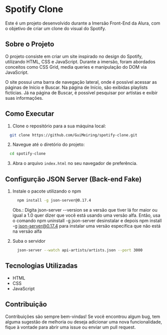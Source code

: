 # Spotify Clone

Este é um projeto desenvolvido durante a Imersão Front-End da Alura, com o objetivo de criar um clone do visual do Spotify.

## Sobre o Projeto

O projeto consiste em criar um site inspirado no design do Spotify, utilizando HTML, CSS e JavaScript. Durante a imersão, foram abordados conceitos como CSS Grid, media queries e manipulação do DOM via JavaScript.

O site possui uma barra de navegação lateral, onde é possível acessar as páginas de Início e Buscar. Na página de Início, são exibidas playlists fictícias. Já na página de Buscar, é possível pesquisar por artistas e exibir suas informações.

## Como Executar

1. Clone o repositório para a sua máquina local:
  ```bash
    git clone https://github.com/GuiMeiring/spotify-clone.git
  ````
2. Navegue até o diretório do projeto:
  ```bash
    cd spotify-clone
   ````
3. Abra o arquivo `index.html` no seu navegador de preferência.

## Configurção JSON Server (Back-end Fake)

1. Instale o pacote utilizando o npm
   ```bash
     npm install -g json-server@0.17.4
   ```
   Obs.: Digita json-server --version se a versão que tiver lá for maior ou igual a 1.0 quer dizer que você está usando uma versão alfa.
   Então, usa o comando npm uninstall -g json-server desinstalar e depois npm install -g json-server@0.17.4 para instalar uma versão especifica que não está na versão alfa

3. Suba o servidor
   ```bash
     json-server --watch api-artists/artists.json --port 3000
   ```
## Tecnologias Utilizadas

- HTML
- CSS
- JavaScript

## Contribuição

Contribuições são sempre bem-vindas! Se você encontrou algum bug, tem alguma sugestão de melhoria ou deseja adicionar uma nova funcionalidade, fique à vontade para abrir uma issue ou enviar um pull request.
